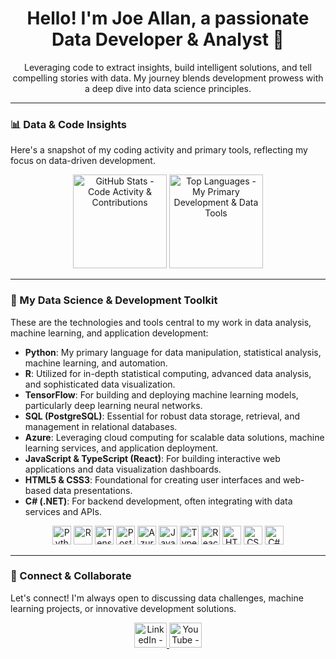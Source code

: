 <h1 align="center">Hello! I'm Joe Allan, a passionate Data Developer & Analyst 👋</h1>

<p align="center">
  Leveraging code to extract insights, build intelligent solutions, and tell compelling stories with data. My journey blends development prowess with a deep dive into data science principles.
</p>

---

### 📊 Data & Code Insights
Here's a snapshot of my coding activity and primary tools, reflecting my focus on data-driven development.

<div align="center">
  <img src="https://github-readme-stats.vercel.app/api?username=J034ll4n&hide_title=false&hide_rank=false&show_icons=true&include_all_commits=true&count_private=true&disable_animations=false&theme=material-palenight&locale=en&hide_border=true" height="150" alt="GitHub Stats - Code Activity & Contributions" />
  <img src="https://github-readme-stats.vercel.app/api/top-langs?username=J034ll4n&locale=en&hide_title=false&layout=compact&card_width=320&langs_count=5&theme=material-palenight&hide_border=true" height="150" alt="Top Languages - My Primary Development & Data Tools" />
</div>

---

### 🧠 My Data Science & Development Toolkit
These are the technologies and tools central to my work in data analysis, machine learning, and application development:

- **Python**: My primary language for data manipulation, statistical analysis, machine learning, and automation.
- **R**: Utilized for in-depth statistical computing, advanced data analysis, and sophisticated data visualization.
- **TensorFlow**: For building and deploying machine learning models, particularly deep learning neural networks.
- **SQL (PostgreSQL)**: Essential for robust data storage, retrieval, and management in relational databases.
- **Azure**: Leveraging cloud computing for scalable data solutions, machine learning services, and application deployment.
- **JavaScript & TypeScript (React)**: For building interactive web applications and data visualization dashboards.
- **HTML5 & CSS3**: Foundational for creating user interfaces and web-based data presentations.
- **C# (.NET)**: For backend development, often integrating with data services and APIs.

<div align="center">
  <img src="https://cdn.jsdelivr.net/gh/devicons/devicon/icons/python/python-original.svg" height="30" alt="Python" />
  <img src="https://cdn.jsdelivr.net/gh/devicons/devicon/icons/r/r-original.svg" height="30" alt="R" />
  <img src="https://cdn.jsdelivr.net/gh/devicons/devicon/icons/tensorflow/tensorflow-original.svg" height="30" alt="TensorFlow" />
  <img src="https://cdn.jsdelivr.net/gh/devicons/devicon/icons/postgresql/postgresql-original.svg" height="30" alt="PostgreSQL" />
  <img src="https://cdn.jsdelivr.net/gh/devicons/devicon/icons/azure/azure-original.svg" height="30" alt="Azure" />
  <img src="https://cdn.jsdelivr.net/gh/devicons/devicon/icons/javascript/javascript-original.svg" height="30" alt="JavaScript" />
  <img src="https://cdn.jsdelivr.net/gh/devicons/devicon/icons/typescript/typescript-original.svg" height="30" alt="TypeScript" />
  <img src="https://cdn.jsdelivr.net/gh/devicons/devicon/icons/react/react-original.svg" height="30" alt="React" />
  <img src="https://cdn.jsdelivr.net/gh/devicons/devicon/icons/html5/html5-original.svg" height="30" alt="HTML5" />
  <img src="https://cdn.jsdelivr.net/gh/devicons/devicon/icons/css3/css3-original.svg" height="30" alt="CSS3" />
  <img src="https://cdn.jsdelivr.net/gh/devicons/devicon/icons/csharp/csharp-original.svg" height="30" alt="C#" />
</div>

---


### 🔗 Connect & Collaborate
Let's connect! I'm always open to discussing data challenges, machine learning projects, or innovative development solutions.

<div align="center">
  <a href="https://www.linkedin.com/in/joe-allan-zirn-2bb0b62b1/" target="_blank">
    <img src="https://raw.githubusercontent.com/maurodesouza/profile-readme-generator/master/src/assets/icons/social/linkedin/default.svg" width="52" height="40" alt="LinkedIn - Let's Connect!" />
  </a>
  <a href="https://www.youtube.com/your-data-channel" target="_blank">
    <img src="https://raw.githubusercontent.com/maurodesouza/profile-readme-generator/master/src/assets/icons/social/youtube/default.svg" width="52" height="40" alt="YouTube - Data & Tech Insights" />
  </a>
  </div>
